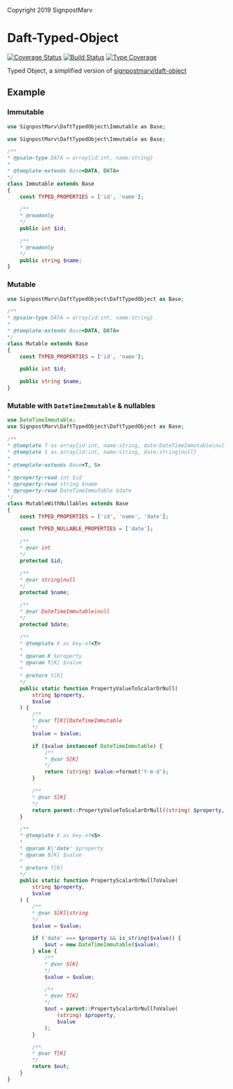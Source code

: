 Copyright 2019 SignpostMarv

# Daft-Typed-Object
[![Coverage Status](https://coveralls.io/repos/github/daft-framework/Daft-Typed-Object/badge.svg?branch=master)](https://coveralls.io/github/daft-framework/Daft-Typed-Object?branch=master)
[![Build Status](https://travis-ci.org/daft-framework/Daft-Typed-Object.svg?branch=master)](https://travis-ci.org/daft-framework/Daft-Typed-Object)
[![Type Coverage](https://shepherd.dev/github/daft-framework/Daft-Typed-Object/coverage.svg)](https://shepherd.dev/github/daft-framework/Daft-Typed-Object)

Typed Object, a simplified version of [signpostmarv/daft-object](https://github.com/SignpostMarv/daft-object)

## Example
### Immutable
```php
use SignpostMarv\DaftTypedObject\Immutable as Base;

use SignpostMarv\DaftTypedObject\Immutable as Base;

/**
* @psalm-type DATA = array{id:int, name:string}
*
* @template-extends Base<DATA, DATA>
*/
class Immutable extends Base
{
	const TYPED_PROPERTIES = ['id', 'name'];

	/**
	* @readonly
	*/
	public int $id;

	/**
	* @readonly
	*/
	public string $name;
}
```

### Mutable
```php
use SignpostMarv\DaftTypedObject\DaftTypedObject as Base;

/**
* @psalm-type DATA = array{id:int, name:string}
*
* @template-extends Base<DATA, DATA>
*/
class Mutable extends Base
{
	const TYPED_PROPERTIES = ['id', 'name'];

	public int $id;

	public string $name;
}

```

### Mutable with `DateTimeImmutable` & nullables
```php
use DateTimeImmutable;
use SignpostMarv\DaftTypedObject\DaftTypedObject as Base;

/**
* @template T as array{id:int, name:string, date:DateTimeImmutable|null}
* @template S as array{id:int, name:string, date:string|null}
*
* @template-extends Base<T, S>
*
* @property-read int $id
* @property-read string $name
* @property-read DateTimeImmutable $date
*/
class MutableWithNullables extends Base
{
	const TYPED_PROPERTIES = ['id', 'name', 'date'];

	const TYPED_NULLABLE_PROPERTIES = ['date'];

	/**
	* @var int
	*/
	protected $id;

	/**
	* @var string|null
	*/
	protected $name;

	/**
	* @var DateTimeImmutable|null
	*/
	protected $date;

	/**
	* @template K as key-of<T>
	*
	* @param K $property
	* @param T[K] $value
	*
	* @return S[K]
	*/
	public static function PropertyValueToScalarOrNull(
		string $property,
		$value
	) {
		/**
		* @var T[K]|DateTimeImmutable
		*/
		$value = $value;

		if ($value instanceof DateTimeImmutable) {
			/**
			* @var S[K]
			*/
			return (string) $value->format('Y-m-d');
		}

		/**
		* @var S[K]
		*/
		return parent::PropertyValueToScalarOrNull((string) $property, $value);
	}

	/**
	* @template K as key-of<S>
	*
	* @param K|'date' $property
	* @param S[K] $value
	*
	* @return T[K]
	*/
	public static function PropertyScalarOrNullToValue(
		string $property,
		$value
	) {
		/**
		* @var S[K]|string
		*/
		$value = $value;

		if ('date' === $property && is_string($value)) {
			$out = new DateTimeImmutable($value);
		} else {
			/**
			* @var S[K]
			*/
			$value = $value;

			/**
			* @var T[K]
			*/
			$out = parent::PropertyScalarOrNullToValue(
				(string) $property,
				$value
			);
		}

		/**
		* @var T[K]
		*/
		return $out;
	}
}
```
